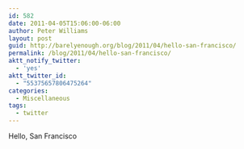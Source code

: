 ```yaml
---
id: 582
date: 2011-04-05T15:06:00-06:00
author: Peter Williams
layout: post
guid: http://barelyenough.org/blog/2011/04/hello-san-francisco/
permalink: /blog/2011/04/hello-san-francisco/
aktt_notify_twitter:
  - 'yes'
aktt_twitter_id:
  - "55375657806475264"
categories:
  - Miscellaneous
tags:
  - twitter
---
```

Hello, San Francisco